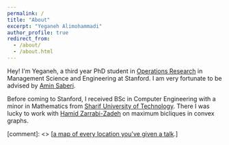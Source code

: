 ```yaml
---
permalink: /
title: "About"
excerpt: "Yeganeh Alimohammadi"
author_profile: true
redirect_from: 
  - /about/
  - /about.html
---
```

Hey! I'm Yeganeh, a third year PhD student in [Operations Research](https://or.stanford.edu/) in Management Science and Engineering at Stanford. I am very fortunate to be advised by [Amin Saberi](http://stanford.edu/~saberi/). 

Before coming to Stanford, I received BSc in Computer Engineering with a minor in Mathematics from [Sharif University of Technology](http://www.en.sharif.edu/). There I was lucky to work with [Hamid Zarrabi-Zadeh](http://sharif.edu/~zarrabi/) on maximum bicliques in convex graphs. 

 [comment]: <> [[a map of every location you've given a talk](https://academicpages.github.io/talkmap.html).]
